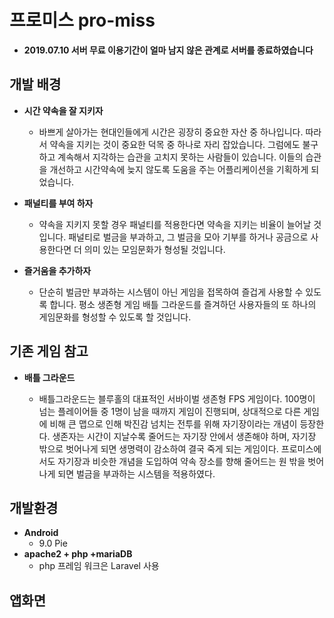 # 프로미스 pro-miss

 * **2019.07.10 서버 무료 이용기간이 얼마 남지 않은 관계로 서버를 종료하였습니다**

## 개발 배경
* **시간 약속을 잘 지키자**
  * 바쁘게 살아가는 현대인들에게 시간은 굉장히 중요한 자산 중 하나입니다. 따라서 약속을 지키는 것이 중요한 덕목 중 하나로 자리 잡았습니다. 그럼에도 불구하고 계속해서 지각하는 습관을 고치지 못하는 사람들이 있습니다. 이들의 습관을 개선하고 시간약속에 늦지 않도록 도움을 주는 어플리케이션을 기획하게 되었습니다.
  
* **패널티를 부여 하자**
  * 약속을 지키지 못할 경우 패널티를 적용한다면 약속을 지키는 비율이 늘어날 것입니다. 패널티로 벌금을 부과하고, 그 벌금을 모아 기부를 하거나 공금으로 사용한다면 더 의미 있는 모임문화가 형성될 것입니다.
* **즐거움을 추가하자**
  * 단순히 벌금만 부과하는 시스템이 아닌 게임을 접목하여 즐겁게 사용할 수 있도록 합니다. 평소 생존형 게임 배틀 그라운드를 즐겨하던 사용자들의 또 하나의 게임문화를 형성할 수 있도록 할 것입니다.
  
## 기존 게임 참고

 * **배틀 그라운드**
 
   * 배틀그라운드는 블루홀의 대표적인 서바이벌 생존형 FPS 게임이다. 100명이 넘는 플레이어들 중 1명이 남을 때까지 게임이 진행되며, 상대적으로 다른 게임에 비해 큰 맵으로 인해 박진감 넘치는 전투를 위해 자기장이라는 개념이 등장한다. 생존자는 시간이 지날수록 줄어드는 자기장 안에서 생존해야 하며, 자기장 밖으로 벗어나게 되면 생명력이 감소하여 결국 죽게 되는 게임이다.
프로미스에서도 자기장과 비슷한 개념을 도입하여 약속 장소를 향해 줄어드는 원 밖을 벗어나게 되면 벌금을 부과하는 시스템을 적용하였다. 

## 개발환경
 * **Android**
   * 9.0 Pie
 * **apache2 + php +mariaDB**
   * php 프레임 워크은 Laravel 사용

## 앱화면
 
  




  

